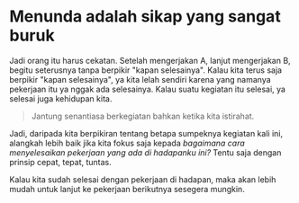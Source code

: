 # Menunda adalah sikap yang sangat buruk

Jadi orang itu harus cekatan. Setelah mengerjakan A, lanjut mengerjakan B, begitu seterusnya tanpa berpikir "kapan selesainya". Kalau kita terus saja berpikir "kapan selesainya", ya kita lelah sendiri karena yang namanya pekerjaan itu ya nggak ada selesainya. Kalau suatu kegiatan itu selesai, ya selesai juga kehidupan kita.

> Jantung senantiasa berkegiatan bahkan ketika kita istirahat.

Jadi, daripada kita berpikiran tentang betapa sumpeknya kegiatan kali ini, alangkah lebih baik jika kita fokus saja kepada _bagaimana cara menyelesaikan pekerjaan yang ada di hadapanku ini?_ Tentu saja dengan prinsip cepat, tepat, tuntas.

Kalau kita sudah selesai dengan pekerjaan di hadapan, maka akan lebih mudah untuk lanjut ke pekerjaan berikutnya sesegera mungkin.